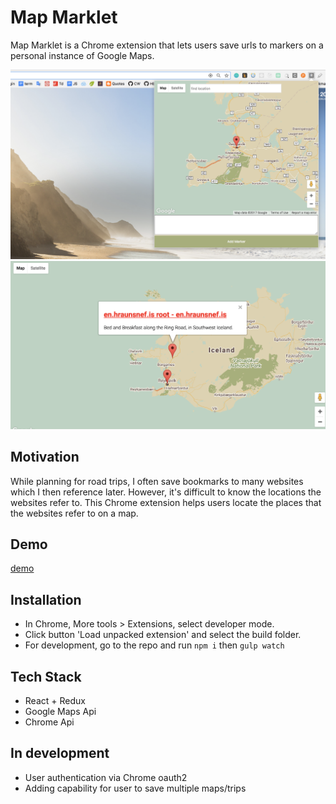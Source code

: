 # Map Marklet

Map Marklet is a Chrome extension that lets users save urls to markers on a personal instance of Google Maps.

![popup](./images/map-marklet-popup.png "Popup")
![main-page](./images/map-marklet-main.png "Main")

## Motivation

While planning for road trips, I often save bookmarks to many websites which I then reference later. However, it's difficult to know the locations the websites refer to. This Chrome extension helps users locate the places that the websites refer to on a map.

## Demo
[demo](https://www.youtube.com/watch?v=Huez-gjI3Pg&feature=youtu.be)

## Installation
- In Chrome, More tools > Extensions, select developer mode.
- Click button 'Load unpacked extension' and select the build folder.
- For development, go to the repo and run `npm i` then `gulp watch`

## Tech Stack
- React + Redux
- Google Maps Api
- Chrome Api

## In development
- User authentication via Chrome oauth2
- Adding capability for user to save multiple maps/trips
